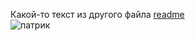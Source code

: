 Какой-то текст из другого файла [readme](/README.md)  
![патрик](https://u.livelib.ru/reader/daos/r/sbcszls4/sbcszls4-r.jpg)

